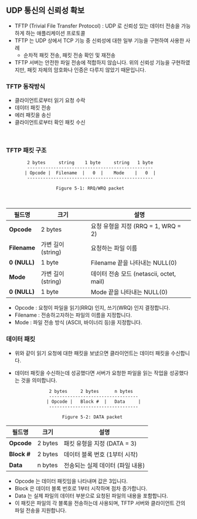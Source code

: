 ## UDP 통신의 신뢰성 확보

- TFTP (Trivial File Transfer Protocol) : UDP 로 신뢰성 있는 데이터 전송을 가능하게 하는 애플리케이션 프로토콜
- TFTP 는 UDP 상에서 TCP 기능 중 신뢰성에 대한 일부 기능을 구현하여 사용한 사례
  - 순차적 패킷 전송, 패킷 전송 확인 및 재전송
- TFTP 서버는 안전한 파일 전송에 적합하지 않습니다. 위의 신뢰성 기능을 구현하였지만, 패킷 자체의 암호화나 인증은 다루지 않았기 때문입니다.


### TFTP 동작방식

- 클라이언트로부터 읽기 요청 수락
- 데이터 패킷 전송
- 에러 패킷을 송신
- 클라이언트로부터 확인 패킷 수신


<br />

### TFTP 패킷 구조

            2 bytes     string    1 byte     string   1 byte
            ------------------------------------------------
           | Opcode |  Filename  |   0  |    Mode    |   0  |
            ------------------------------------------------

                       Figure 5-1: RRQ/WRQ packet


<br />

| 필드명   | 크기              | 설명                                        |
|----------|-------------------|---------------------------------------------|
| **Opcode**  | 2 bytes           | 요청 유형을 지정 (RRQ = 1, WRQ = 2)      |
| **Filename**| 가변 길이 (string) | 요청하는 파일 이름                        |
| **0 (NULL)**| 1 byte             | Filename 끝을 나타내는 NULL(0)            |
| **Mode**    | 가변 길이 (string) | 데이터 전송 모드 (netascii, octet, mail) |
| **0 (NULL)**| 1 byte             | Mode 끝을 나타내는 NULL(0)                |


- Opcode : 요청이 파일을 읽기(RRQ) 인지, 쓰기(WRQ) 인지 결정합니다.
- Filename : 전송하고자하는 파일의 이름을 지정합니다.
- Mode : 파일 전송 방식 (ASCII, 바이너리 등)을 지정합니다.


### 데이터 패킷

- 위와 같이 읽기 요청에 대한 패킷을 보냈으면 클라이언트는 데이터 패킷을 수신합니다.
- 데이터 패킷을 수신하는데 성공했다면 서버가 요청한 파일을 읽는 작업을 성공했다는 것을 의미합니다.


                   2 bytes     2 bytes      n bytes
                   ----------------------------------
                  | Opcode |   Block #  |   Data     |
                   ----------------------------------

                        Figure 5-2: DATA packet


| 필드명     | 크기            | 설명                                |
|------------|-----------------|-------------------------------------|
| **Opcode** | 2 bytes         | 패킷 유형을 지정 (DATA = 3)        |
| **Block #**| 2 bytes         | 데이터 블록 번호 (1부터 시작)      |
| **Data**   | n bytes         | 전송되는 실제 데이터 (파일 내용)    |

- Opcode 는 데이터 패킷임을 나타내며 값은 3입니다.
- Block 은 데이터 블록 번호로 1부터 시작하며 점차 증가합니다.
- Data 는 실제 파일의 데이터 부분으로 요청된 파일의 내용을 포함합니다.
- 이 패킷은 파일의 각 블록을 전송하는데 사용되며, TFTP 서버와 클라이언트 간의 파일 전송을 지원합니다.

